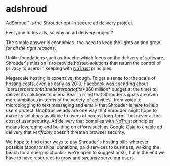 adshroud
========

AdShroud™ is the Shrouder opt-in secure ad delivery project.

Everyone hates ads, so why an ad delivery project?  

The simple answer is economics- the need to keep the lights on and grow *for all the right reasons*.  

Unlike foundations such as Apache which focus on the delivery of software, Shrouder's mission is to provide hosted solutions that return the control of privacy to users in keeping with <a href="http://www.notrust.org">NoTrust</a> principles.

Megascale hosting is expensive, though.  To get a sense for the scale of hosting costs, even as early as 2010, Facebook was spending about $1 per user per month (the better part of its *$860 million* budget at the time) to deliver its solutions to users.  Bear in mind that Shrouder's goals are even more ambitious in terms of the variety of activities- from voice to microblogging to text messaging and email- that Shrouder is here to help users protect.  Unobtrusive ads are one way that Shrouder might hope to make its solutions available to users at no cost long-term- but never at the cost of user security.  Ad delivery that complies with <a href="http://www.notrust.org">NoTrust</a> principles means leveraging and building on efforts such as Google Caja to enable ad delivery that *verifiably* doesn't threaten browser security. 

We hope to find other ways to pay Shrouder's hosting bills wherever possible (sponsorships, donations, paid services to business, walking the beach for ambergris chunks- we're open to suggestions!), but in the end we have to have resources to grow and *securely* serve our users.



